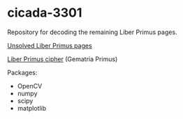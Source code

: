 # cicada-3301
Repository for decoding the remaining Liber Primus pages.

[Unsolved Liber Primus pages](https://www.dropbox.com/sh/lkta4q921vliyuw/AADmZ1YUHXWSjSizlMGZHXVMa?dl=0)

[Liber Primus cipher](https://vignette.wikia.nocookie.net/the-cicada-puzzles/images/9/95/Gematria_primus.jpg/revision/latest?cb=20140109214308) (Gematria Primus)

Packages:
* OpenCV
* numpy
* scipy
* matplotlib
